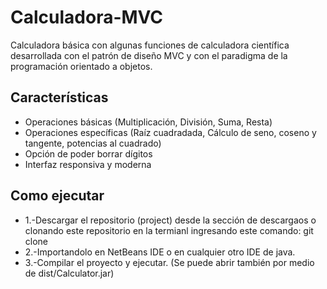 # Calculadora-MVC
Calculadora básica con algunas funciones de calculadora científica desarrollada con el patrón de diseño MVC y con el paradigma de la programación orientado a objetos.

## Características

- Operaciones básicas (Multiplicación, División, Suma, Resta)
- Operaciones específicas (Raíz cuadradada, Cálculo de seno, coseno y tangente, potencias al cuadrado)
- Opción de poder borrar dígitos
- Interfaz responsiva y moderna 

## Como ejecutar

- 1.-Descargar el repositorio (project) desde la sección de descargaos o clonando este repositorio en la termianl ingresando este comando: git clone 
- 2.-Importandolo en NetBeans IDE o en cualquier otro IDE de java.
- 3.-Compilar el proyecto y ejecutar.
(Se puede abrir también por medio de dist/Calculator.jar)
